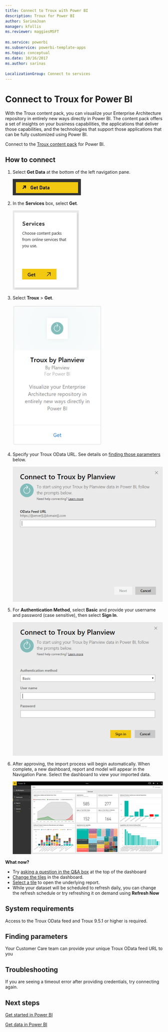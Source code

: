 ```yaml
---
title: Connect to Troux with Power BI
description: Troux for Power BI
author: SarinaJoan
manager: kfollis
ms.reviewer: maggiesMSFT

ms.service: powerbi
ms.subservice: powerbi-template-apps
ms.topic: conceptual
ms.date: 10/16/2017
ms.author: sarinas

LocalizationGroup: Connect to services
---
```

# Connect to Troux for Power BI
With the Troux content pack, you can visualize your Enterprise Architecture repository in entirely new ways directly in Power BI. The content pack offers a set of insights on your business capabilities, the applications that deliver those capabilities, and the technologies that support those applications that can be fully customized using Power BI.

Connect to the [Troux content pack](https://app.powerbi.com/getdata/services/troux) for Power BI.

## How to connect
1. Select **Get Data** at the bottom of the left navigation pane.
   
   ![](media/service-connect-to-troux/getdata.png)
2. In the **Services** box, select **Get**.
   
   ![](media/service-connect-to-troux/services.png)
3. Select **Troux** \>  **Get**.
   
   ![](media/service-connect-to-troux/troux.png)
4. Specify your Troux OData URL. See details on [finding those parameters](#FindingParams) below.
   
   ![](media/service-connect-to-troux/params.png)
5. For **Authentication Method**, select **Basic** and provide your username and password (case sensitive), then select **Sign In**.
   
    ![](media/service-connect-to-troux/creds.png)
6. After approving, the import process will begin automatically. When complete, a new dashboard, report and model will appear in the Navigation Pane. Select the dashboard to view your imported data.
   
     ![](media/service-connect-to-troux/dashboard.png)

**What now?**

* Try [asking a question in the Q&A box](consumer/end-user-q-and-a.md) at the top of the dashboard
* [Change the tiles](service-dashboard-edit-tile.md) in the dashboard.
* [Select a tile](consumer/end-user-tiles.md) to open the underlying report.
* While your dataset will be scheduled to refresh daily, you can change the refresh schedule or try refreshing it on demand using **Refresh Now**

## System requirements
Access to the Troux OData feed and Troux 9.5.1 or higher is required.

<a name="FindingParams"></a>

## Finding parameters
Your Customer Care team can provide your unique Troux OData feed URL to you

## Troubleshooting
If you are seeing a timeout error after providing credentials, try connecting again.

## Next steps
[Get started in Power BI](service-get-started.md)

[Get data in Power BI](service-get-data.md)

